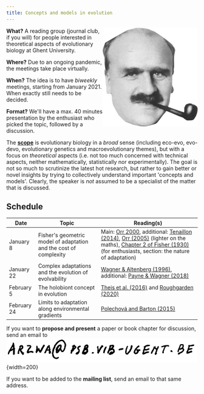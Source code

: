 ```yaml
---
title: Concepts and models in evolution
---
```


<img src="jbsh.png" align="right" width="250">

**What?** A reading group (journal club, if you will) for people interested in
theoretical aspects of evolutionary biology at Ghent University.

**Where?** Due to an ongoing pandemic, the meetings take place virtually.

**When?** The idea is to have *biweekly* meetings, starting from January 2021.
When exactly still needs to be decided.

**Format?** We'll have a max. 40 minutes presentation by the enthusiast who
picked the topic, followed by a discussion.

The [**scope**](suggestions.html) is evolutionary biology in a *broad* sense
(including eco-evo, evo-devo, evolutionary genetics and macroevolutionary
themes), but with a focus on *theoretical* aspects (i.e. not too much concerned
with technical aspects, neither mathematically, statistically nor
experimentally). The goal is not so much to scrutinize the latest hot research,
but rather to gain better or novel insights by trying to collectively
understand important 'concepts and models'. Clearly, the speaker is *not*
assumed to be a specialist of the matter that is discussed.


## Schedule

| Date | Topic | Reading(s) |
|------|-------|------------|
| January 8   | Fisher's geometric model of adaptation and the cost of complexity | Main: [Orr 2000](https://onlinelibrary.wiley.com/doi/epdf/10.1111/j.0014-3820.2000.tb00002.x), additional: [Tenaillon (2014)](https://www.annualreviews.org/doi/abs/10.1146/annurev-ecolsys-120213-091846?casa_token=DiwKYA9MpL4AAAAA:Yz1SsjoX5n4ynEeIh83as7K8lSCYXRw-g8Ljz8W0PVqz7CPdai21niNfQ4uBDBxDmNVjz_8OeW4), [Orr (2005)](https://doi.org/10.1038/nrg1523) (lighter on the maths), [Chapter 2 of Fisher (1930)](https://archive.org/details/geneticaltheoryo031631mbp/page/n61/mode/2up) (for enthusiasts, section: the nature of adaptation) | 
| January 22  | Complex adaptations and the evolution of evolvability | [Wagner & Altenberg (1996)](https://onlinelibrary.wiley.com/doi/abs/10.1111/j.1558-5646.1996.tb02339.x), additional: [Payne & Wagner (2018)](https://www.ieu.uzh.ch/wagner/papers/PayneWagner_NRG_2018.pdf) |
| February 5  | The holobiont concept in evolution                    | [Theis et al. (2016)](https://msystems.asm.org/content/1/2/e00028-16) and [Roughgarden (2020)](http://philsci-archive.pitt.edu/17655/1/holobiont-evolution-mathematical-model-with-vertical-vs.pdf)      |
| February 24 | Limits to adaptation along environmental gradients    | [Polechová and Barton (2015)](https://www.pnas.org/content/112/20/6401)                                                                                                                                      |

If you want to **propose and present** a paper or book chapter for discussion,
send an email to ![](mailto.png){width=200}

If you want to be added to the **mailing list**, send an email to that same address.



